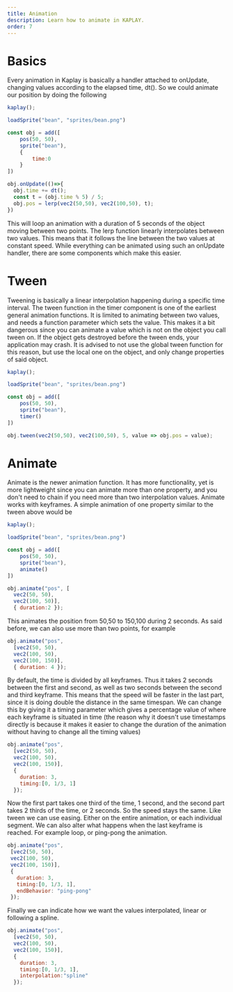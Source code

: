```yaml
---
title: Animation
description: Learn how to animate in KAPLAY.
order: 7
---
```


# Basics
Every animation in Kaplay is basically a handler attached to onUpdate, changing values according to the elapsed time, dt(). So we could animate our position by doing the following 
```js
kaplay();

loadSprite("bean", "sprites/bean.png")

const obj = add([
    pos(50, 50),
    sprite("bean"),
    {
        time:0
    }
])

obj.onUpdate(()=>{
  obj.time += dt();
  const t = (obj.time % 5) / 5;
  obj.pos = lerp(vec2(50,50), vec2(100,50), t);
})
```
This will loop an animation with a duration of 5 seconds of the object moving between two points.
The lerp function linearly interpolates between two values. This means that it follows the line between the two values at constant speed. While everything can be animated using such an onUpdate handler, there are some components which make this easier.
# Tween
Tweening is basically a linear interpolation happening during a specific time interval. The tween function in the timer component is one of the earliest general animation functions. It is limited to animating between two values, and needs a function parameter which sets the value. This makes it a bit dangerous since you can animate a value which is not on the object you call tween on. If the object gets destroyed before the tween ends, your application may crash.
It is advised to not use the global tween function for this reason, but use the local one on the object, and only change properties of said object.
```js
kaplay();

loadSprite("bean", "sprites/bean.png")

const obj = add([
    pos(50, 50),
    sprite("bean"),
    timer()
])

obj.tween(vec2(50,50), vec2(100,50), 5, value => obj.pos = value);
```

# Animate
Animate is the newer animation function. It has more functionality, yet is more lightweight since you can animate more than one property, and you don't need to chain if you need more than two interpolation values.
Animate works with keyframes. A simple animation of one property similar to the tween above would be
```js
kaplay();

loadSprite("bean", "sprites/bean.png")

const obj = add([
    pos(50, 50),
    sprite("bean"),
    animate()
])

obj.animate("pos", [
  vec2(50, 50), 
  vec2(100, 50)],
  { duration:2 });
```
This animates the position from 50,50 to 150,100 during 2 seconds.
As said before, we can also use more than two points, for example
```js
obj.animate("pos", 
  [vec2(50, 50), 
  vec2(100, 50),
  vec2(100, 150)],
  { duration: 4 });
```
By default, the time is divided by all keyframes. Thus it takes 2 seconds between the first and second, as well as two seconds between the second and third keyframe. This means that the speed will be faster in the last part, since it is doing double the distance in the same timespan.
We can change this by giving it a timing parameter which gives a percentage value of where each keyframe is situated in time (the reason why it doesn't use timestamps directly is because it makes it easier to change the duration of the animation without having to change all the timing values)
```js
obj.animate("pos", 
  [vec2(50, 50), 
  vec2(100, 50),
  vec2(100, 150)],
  { 
    duration: 3,
    timing:[0, 1/3, 1]
  });
```
Now the first part takes one third of the time, 1 second, and the second part takes 2 thirds of the time, or 2 seconds. So the speed stays the same.
Like tween we can use easing. Either on the entire animation, or each individual segment.
We can also alter what happens when the last keyframe is reached. For example loop, or ping-pong the animation.
 ```js
obj.animate("pos", 
  [vec2(50, 50), 
  vec2(100, 50),
  vec2(100, 150)],
  { 
    duration: 3,
    timing:[0, 1/3, 1],
    endBehavior: "ping-pong"
  });
```
Finally we can indicate how we want the values interpolated, linear or following a spline.
```js
obj.animate("pos", 
  [vec2(50, 50), 
  vec2(100, 50),
  vec2(100, 150)],
  { 
    duration: 3,
    timing:[0, 1/3, 1],
    interpolation:"spline"
  });
```